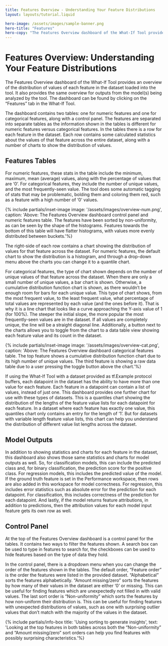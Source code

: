 ```yaml
---
title: Features Overview - Understanding Your Feature Distributions
layout: layouts/tutorial.liquid

hero-image: /assets/images/sample-banner.png
hero-title: "Features"
hero-copy: "The Features Overview dashboard of the What-If Tool provides an overview"
---
```


# Features Overview: Understanding Your Feature Distributions

The Features Overview dashboard of the What-If Tool provides an overview of the distribution of values of each feature in the dataset loaded into the tool. It also provides the same overview for outputs from the model(s) being analyzed by the tool. The dashboard can be found by clicking on the “Features” tab in the What-If Tool.

The dashboard contains two tables: one for numeric features and one for categorical features, along with a control panel. The features are separated into separate tables as the information shown in the tables is different for numeric features versus categorical features. In the tables there is a row for each feature in the dataset. Each row contains some calculated statistics about the values of that feature across the entire dataset, along with a number of charts to show the distribution of values.

## Features Tables

For numeric features, these stats in the table include the minimum, maximum, mean (average) values, along with the percentage of values that are ‘0’. For categorical features, they include the number of unique values, and the most frequently-seen value. The tool does some automatic tagging of stats that may be problematic, bolding them and coloring them red, such as a feature with a high number of ‘0’ values.

{% include partials/inset-image image: '/assets/images/overview-num.png', 
  caption: 'Above: The Features Overview dashboard control panel and numeric features table. The features have been sorted by non-uniformity, as can be seen by the shape of the histograms. Features towards the bottom of this table will have flatter histograms, with values more evenly distributed between buckets.'%}


The right-side of each row contains a chart showing the distribution of values for that feature across the dataset. For numeric features, the default chart to show the distribution is a histogram, and through a drop-down menu above the charts you can change it to a quantile chart.

For categorical features, the type of chart shown depends on the number of unique values of that feature across the dataset. When there are only a small number of unique values, a bar chart is shown. Otherwise, a cumulative distribution function chart is shown, as there wouldn’t be enough room for bars for each unique value. This type of chart shows, from the most frequent value, to the least frequent value, what percentage of total values are represented by each value (and the ones before it). That is why it is a line chart that looks like a curve approaching the Y-axis value of 1 (for 100%). The steeper the initial slope, the more popular the most frequently-seen values are in the dataset. If all values are completely unique, the line will be a straight diagonal line. Additionally, a button next to the charts allows you to toggle from the chart to a data table view showing each feature value and its count in the dataset.

{% include partials/inset-image image: '/assets/images/overview-cat.png', 
  caption: 'Above: The Features Overview dashboard categorical features table. The top feature shows a cumulative distribution function chart due to its high number of unique values. The third feature is showing a raw data table due to a user pressing the toggle button above the chart.'%}


If using the What-If Tool with a dataset provided as tf.Example protocol buffers, each datapoint in the dataset has the ability to have more than one value for each feature. Each feature in a datapoint can contain a list of values, instead of just one. This dashboard provides one further chart for use with these types of datasets. This is a quantiles chart showing the distribution of the lengths of the feature value lists for each datapoint for each feature. In a dataset where each feature has exactly one value, this quantiles chart only contains an entry for the length of ‘1’. But for datasets with variable length feature value lists, this chart can help you understand the distribution of different value list lengths across the dataset.

## Model Outputs

In addition to showing statistics and charts for each feature in the dataset, this dashboard also shows those same statistics and charts for model outputs as well. So, for classification models, this can include the predicted class and, for binary classification, the prediction score for the positive class. For regression models, this includes the predicted value of the model. If the ground truth feature is set in the Performance workspace, then rows are also added in this workspace for model correctness. For regression, this includes error statistics such as absolute error for the prediction for each datapoint. For classification, this includes correctness of the prediction for each datapoint. And lastly, if the model returns feature attributions, in addition to predictions, then the attribution values for each model input feature gets its own row as well.

## Control Panel

At the top of the Features Overview dashboard is a control panel for the tables. It contains two ways to filter the features shown. A search box can be used to type in features to search for, the checkboxes can be used to hide features based on the type of data they hold.

In the control panel, there is a dropdown menu when you can change the order of the features shown in the tables. The default order, “Feature order” is the order the features were listed in the provided dataset. “Alphabetical” sorts the features alphabetically. “Amount missing/zero” sorts the features by how many of their values in the dataset are either ‘0’ or missing. This can be useful for finding features which are unexpectedly not filled in with valid values. The last sort order is “Non-uniformity” which sorts the features by how non-uniform their distribution is. This can be useful for finding features with unexpected distributions of values, such as one with surprising outlier values that don’t match with the majority of the values in the dataset.

{% include partials/info-box title: 'Using sorting to generate insights', 
  text: 'Looking at the top features in both tables across both the “Non-uniformity” and “Amount missing/zero” sort orders can help you find features with possibly surprising characteristics.'%}

